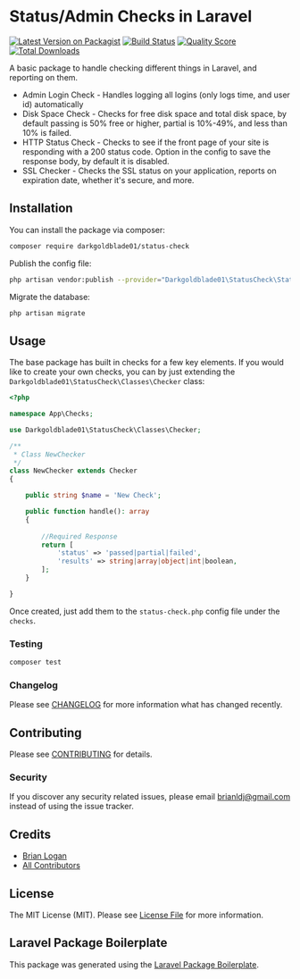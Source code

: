 # Status/Admin Checks in Laravel

[![Latest Version on Packagist](https://img.shields.io/packagist/v/darkgoldblade01/status-check.svg?style=flat-square)](https://packagist.org/packages/darkgoldblade01/status-check)
[![Build Status](https://img.shields.io/travis/darkgoldblade01/status-check/master.svg?style=flat-square)](https://travis-ci.org/darkgoldblade01/status-check)
[![Quality Score](https://img.shields.io/scrutinizer/g/darkgoldblade01/status-check.svg?style=flat-square)](https://scrutinizer-ci.com/g/darkgoldblade01/status-check)
[![Total Downloads](https://img.shields.io/packagist/dt/darkgoldblade01/status-check.svg?style=flat-square)](https://packagist.org/packages/darkgoldblade01/status-check)

A basic package to handle checking different things in Laravel, and reporting on them.

 - Admin Login Check - Handles logging all logins (only logs time, and user id) automatically
 - Disk Space Check - Checks for free disk space and total disk space, by default passing is 50% free or higher, partial is 10%-49%, and less than 10% is failed.
 - HTTP Status Check - Checks to see if the front page of your site is responding with a 200 status code. Option in the config to save the response body, by default it is disabled.
 - SSL Checker - Checks the SSL status on your application, reports on expiration date, whether it's secure, and more.

## Installation

You can install the package via composer:

```bash
composer require darkgoldblade01/status-check
```

Publish the config file:
```bash
php artisan vendor:publish --provider="Darkgoldblade01\StatusCheck\StatusCheckServiceProvider"
```

Migrate the database:
```bash
php artisan migrate
```

## Usage
The base package has built in checks for a few key elements. If you would like to create your own checks, you can by just extending the `Darkgoldblade01\StatusCheck\Classes\Checker` class:
``` php
<?php

namespace App\Checks;

use Darkgoldblade01\StatusCheck\Classes\Checker;

/**
 * Class NewChecker
 */
class NewChecker extends Checker
{

    public string $name = 'New Check';

    public function handle(): array
    {
    
        //Required Response
        return [
            'status' => 'passed|partial|failed',
            'results' => string|array|object|int|boolean,
        ];
    }

}
```

Once created, just add them to the `status-check.php` config file under the `checks`.

### Testing

``` bash
composer test
```

### Changelog

Please see [CHANGELOG](CHANGELOG.md) for more information what has changed recently.

## Contributing

Please see [CONTRIBUTING](CONTRIBUTING.md) for details.

### Security

If you discover any security related issues, please email brianldj@gmail.com instead of using the issue tracker.

## Credits

- [Brian Logan](https://github.com/darkgoldblade01)
- [All Contributors](../../contributors)

## License

The MIT License (MIT). Please see [License File](LICENSE.md) for more information.

## Laravel Package Boilerplate

This package was generated using the [Laravel Package Boilerplate](https://laravelpackageboilerplate.com).